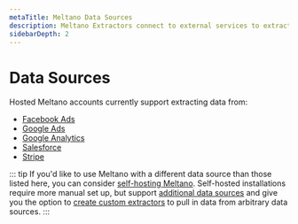 ```yaml
---
metaTitle: Meltano Data Sources
description: Meltano Extractors connect to external services to extract for analysis.
sidebarDepth: 2
---
```


# Data Sources

Hosted Meltano accounts currently support extracting data from:

* [Facebook Ads](/plugins/extractors/facebook.html)
* [Google Ads](/plugins/extractors/adwords.html)
* [Google Analytics](/plugins/extractors/google-analytics.html)
* [Salesforce](/plugins/extractors/salesforce.html)
* [Stripe](/plugins/extractors/stripe.html)

::: tip
If you'd like to use Meltano with a different data source than those listed here, you can consider [self-hosting Meltano](/developer-tools/self-hosted-installation.md). Self-hosted installations require more manual set up, but support [additional data sources](/plugins/extractors/) and give you the option to [create custom extractors](/tutorials/create-a-custom-extractor.html) to pull in data from arbitrary data sources.
:::
